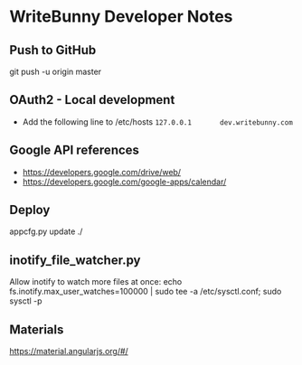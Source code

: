 # WriteBunny Developer Notes

## Push to GitHub
git push -u origin master

## OAuth2 - Local development
* Add the following line to /etc/hosts
    `127.0.0.1       dev.writebunny.com`

## Google API references
* https://developers.google.com/drive/web/
* https://developers.google.com/google-apps/calendar/

## Deploy
appcfg.py update ./

## inotify_file_watcher.py
Allow inotify to watch more files at once:
echo fs.inotify.max_user_watches=100000 | sudo tee -a /etc/sysctl.conf; sudo sysctl -p


## Materials
https://material.angularjs.org/#/
